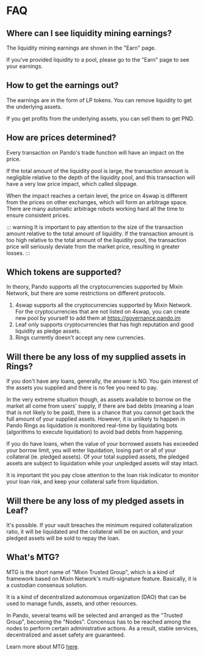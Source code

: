 # FAQ

## Where can I see liquidity mining earnings?

The liquidity mining earnings are shown in the "Earn" page.

If you've provided liquidity to a pool, please go to the "Earn" page to see your earnings.

## How to get the earnings out?

The earnings are in the form of LP tokens. You can remove liquidity to get the underlying assets. 

If you get profits from the underlying assets, you can sell them to get PND.

## How are prices determined?

Every transaction on Pando's trade function will have an impact on the price.

If the total amount of the liquidity pool is large, the transaction amount is negligible relative to the depth of the liquidity pool, and this transaction will have a very low price impact, which called slippage.

When the impact reaches a certain level, the price on 4swap is different from the prices on other exchanges, which will form an arbitrage space. There are many automatic arbitrage robots working hard all the time to ensure consistent prices.

::: warning
It is important to pay attention to the size of the transaction amount relative to the total amount of liquidity. If the transaction amount is too high relative to the total amount of the liquidity pool, the transaction price will seriously deviate from the market price, resulting in greater losses.
:::

## Which tokens are supported?

In theory, Pando supports all the cryptocurrencies supported by Mixin Network, but there are some restrictions on different protocols.

1. 4swap supports all the cryptocurrencies supported by Mixin Network. For the cryptocurrencies that are not listed on 4swap, you can create new pool by yourself to add them at https://governance.pando.im
2. Leaf only supports cryptocurrencies that has high reputation and good liquidity as pledge assets. 
3. Rings currently doesn't accept any new currencies.

## Will there be any loss of my supplied assets in Rings?

If you don't have any loans, generally, the answer is NO. You gain interest of the assets you supplied and there is no fee you need to pay.

In the very extreme situation though, as assets available to borrow on the market all come from users' supply, if there are bad debts (meaning a loan that is not likely to be paid), there is a chance that you cannot get back the full amount of your supplied assets. However, it is unlikely to happen in Pando Rings as liquidation is monitored real-time by liquidating bots (algorithms to execute liquidation) to avoid bad debts from happening.

If you do have loans, when the value of your borrowed assets has exceeded your borrow limit, you will enter liquidation, losing part or all of your collateral (ie. pledged assets). Of your total supplied assets, the pledged assets are subject to liquidation while your unpledged assets will stay intact.

It is important tht you pay close attention to the loan risk indicator to monitor your loan risk, and keep your collateral safe from liquidation.

## Will there be any loss of my pledged assets in Leaf?

It's possible. If your vault breaches the minimum required collateralization ratio, it will be liquidated and the collateral will be on auction, and your pledged assets will be sold to repay the loan.

## What's MTG?

MTG is the short name of "Mixin Trusted Group", which is a kind of framework based on Mixin Network's multi-signature feature. Basically, it is a custodian consensus solution.

It is a kind of decentralized autonomous organization (DAO) that can be used to manage funds, assets, and other resources.

In Pando, several teams will be selected and arranged as the "Trusted Group", becoming the "Nodes". Concensus has to be reached among the nodes to perform certain administrative actions. As a result, stable services, decentralized and asset safety are guaranteed.

Learn more about MTG [here](https://developers.mixin.one/docs/mainnet/mtg/overview).



